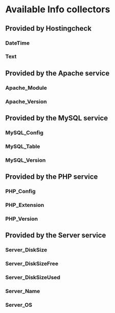 # Available Info collectors


## Provided by Hostingcheck

### DateTime


### Text



## Provided by the Apache service

### Apache_Module


### Apache_Version



## Provided by the MySQL service

### MySQL_Config


### MySQL_Table


### MySQL_Version



## Provided by the PHP service

### PHP_Config


### PHP_Extension


### PHP_Version



## Provided by the Server service

### Server_DiskSize


### Server_DiskSizeFree


### Server_DiskSizeUsed


### Server_Name


### Server_OS

